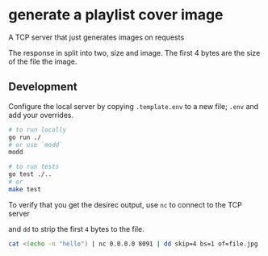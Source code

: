 # generate a playlist cover image

A TCP server that just generates images on requests

The response in split into two, size and image. The first 4 bytes are the size of the file the image.

## Development

Configure the local server by copying `.template.env` to a new file; `.env` and add your overrides.

```sh
# to run locally
go run ./
# or use `modd`
modd
```

```sh
# to run tests
go test ./..
# or
make test
```

To verify that you get the desirec output, use `nc` to connect to the TCP server

and `dd` to strip the first `4` bytes to the file.

```sh
cat <(echo -n "hello") | nc 0.0.0.0 8091 | dd skip=4 bs=1 of=file.jpg
```
